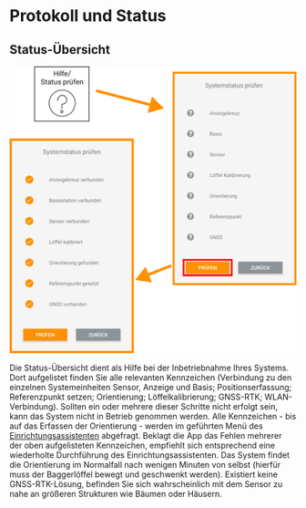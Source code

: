 # Protokoll und Status

## Status-Übersicht
![Status](../images_funktionen/status.png)

Die Status-Übersicht dient als Hilfe bei der Inbetriebnahme Ihres Systems. Dort aufgelistet finden Sie alle relevanten Kennzeichen (Verbindung zu den einzelnen Systemeinheiten Sensor, Anzeige und Basis; Positionserfassung; Referenzpunkt setzen; Orientierung; Löffelkalibrierung; GNSS-RTK; WLAN-Verbindung).
Sollten ein oder mehrere dieser Schritte nicht erfolgt sein, kann das System nicht in Betrieb genommen werden. Alle Kennzeichen - bis auf das Erfassen der Orientierung - werden im geführten Menü des [Einrichtungsassistenten](https://docs.excav.de/erste_schritte/system_einrichten/) abgefragt. Beklagt die App das Fehlen mehrerer der oben aufgelisteten Kennzeichen, empfiehlt sich entsprechend eine wiederholte Durchführung des Einrichtungsassistenten. Das System findet die Orientierung im Normalfall nach wenigen Minuten von selbst (hierfür muss der Baggerlöffel bewegt und geschwenkt werden). Existiert keine GNSS-RTK-Lösung, befinden Sie sich wahrscheinlich mit dem Sensor zu nahe an größeren Strukturen wie Bäumen oder Häusern. 

<!-- ## Nachrichtenprotokoll
![Log-Window-Button](../images_funktionen/log_window.png)

![Log-Window-Screen](../images_funktionen/log_window_screen.png)

Das Log-Window agiert als App-interne Konsole, welche etwaige Nutzeraktivitäten und die Kommunikation mit der Hardware protokolliert. Sollten Probleme bei der Benutzung des Systems auftreten, laden Sie bitte die Konsole aus dem internen Speicher des Tablets (“KONSOLE LADEN”) und schicken Sie einen Screenshot/ ein Foto an support@excav.de.
(Bitte bei Problemen zuerst die Status-Übersicht prüfen) -->


